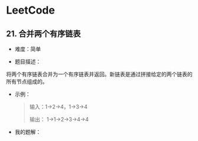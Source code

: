 # LeetCode

## 21. 合并两个有序链表

- 难度：简单

- 题目描述：

将两个有序链表合并为一个有序链表并返回。新链表是通过拼接给定的两个链表的所有节点组成的。

- 示例：

    > 输入：1->2->4，1->3->4
    >
    > 输出： 1->1->2->3->4->4

- 我的题解：

    ```c++
    
    ```

    



